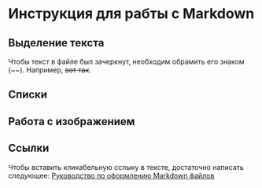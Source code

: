 # Инструкция для рабты с Markdown

## Выделение текста

Чтобы текст в файле был зачеркнут, необходим обрамить его знаком (~~). Например, ~~вот так~~. 

## Списки

## Работа с изображением

## Ссылки

Чтобы вставить кликабельную сслыку в тексте, достаточно написать следующее:
[Руководство по оформлению Markdown файлов](https://gist.github.com/Jekins/2bf2d0638163f1294637#Links)